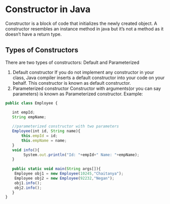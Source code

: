 # Constructor in Java
Constructor is a block of code that initializes the newly created object. A constructor resembles an instance method in java but it’s not a method as it doesn’t have a return type. 
## Types of Constructors
There are two types of constructors: Default and Parameterized
1. Default constructor
If you do not implement any constructor in your class, Java compiler inserts a default constructor into your code on your behalf. This constructor is known as default constructor. 
2. Parameterized constructor
Constructor with arguments(or you can say parameters) is known as Parameterized constructor.
Example:
```javascript 
public class Employee {

   int empId;  
   String empName;  
	    
   //parameterized constructor with two parameters
   Employee(int id, String name){  
       this.empId = id;  
       this.empName = name;  
   }  
   void info(){
        System.out.println("Id: "+empId+" Name: "+empName);
   }  
	   
   public static void main(String args[]){  
	Employee obj1 = new Employee(10245,"Chaitanya");  
	Employee obj2 = new Employee(92232,"Negan");  
	obj1.info();  
	obj2.info();  
   }  
}
